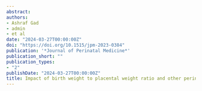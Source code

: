 ```yaml
---
abstract:  
authors:
- Ashraf Gad
- admin
- et al
date: "2024-03-27T00:00:00Z"
doi: "https://doi.org/10.1515/jpm-2023-0384"
publication: '*Journal of Perinatal Medicine*'
publication_short: ""
publication_types:
- "2"
publishDate: "2024-03-27T00:00:00Z"
title: Impact of birth weight to placental weight ratio and other perinatal risk factors on left ventricular dimensions in newborns a prospective cohort analysis
---
```


